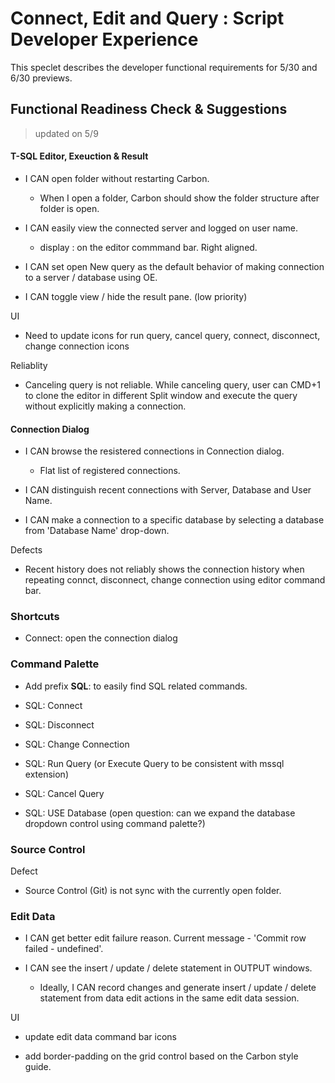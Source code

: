 # Connect, Edit and Query : Script Developer Experience
This speclet describes the developer functional requirements for 5/30 and 6/30 previews.

## Functional Readiness Check & Suggestions

> updated on 5/9

#### T-SQL Editor, Exeuction & Result


* I CAN open folder without restarting Carbon.
    * When I open a folder, Carbon should show the folder structure after folder is open.

* I CAN easily view the connected server and logged on user name.
    * display <connected servername> : <username> on the editor commmand bar. Right aligned.

* I CAN set open New query as the default behavior of making connection to a server / database using OE.

* I CAN toggle view / hide the result pane. (low priority)

UI

* Need to update icons for run query, cancel query, connect, disconnect, change connection icons

Reliablity

* Canceling query is not reliable. While canceling query, user can CMD+1 to clone the editor in different Split window and execute the query without explicitly making a connection.


#### Connection Dialog

* I CAN browse the resistered connections in Connection dialog.
    * Flat list of registered connections.

* I CAN distinguish recent connections with Server, Database and User Name.
 
* I CAN make a connection to a specific database by selecting a database from 'Database Name' drop-down.

Defects

* Recent history does not reliably shows the connection history when repeating connct, disconnect, change connection using editor command bar.

### Shortcuts 

* Connect: open the connection dialog


### Command Palette

* Add prefix **SQL**: to easily find SQL related commands.

* SQL: Connect
* SQL: Disconnect
* SQL: Change Connection
* SQL: Run Query (or Execute Query to be consistent with mssql extension)
* SQL: Cancel Query

* SQL: USE Database (open question: can we expand the database dropdown control using command palette?)


### Source Control

Defect

* Source Control (Git) is not sync with the currently open folder.

### Edit Data

* I CAN get better edit failure reason. Current message - 'Commit row failed - undefined'.

* I CAN see the insert / update / delete statement in OUTPUT windows. 

    * Ideally, I CAN record changes and generate insert / update / delete statement from data edit actions in the same edit data session.

UI

* update edit data command bar icons

* add border-padding on the grid control based on the Carbon style guide.
